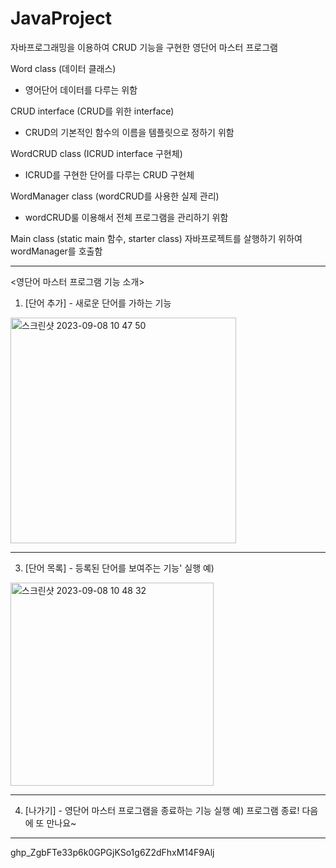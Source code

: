 # JavaProject
자바프로그래밍을 이용하여 CRUD 기능을 구현한 영단어 마스터 프로그램

Word class (데이터 클래스)
- 영어단어 데이터를 다루는 위함
  
CRUD interface (CRUD를 위한 interface)
- CRUD의 기본적인 함수의 이름을 템플릿으로 정하기 위함

WordCRUD class (ICRUD interface 구현체)
- ICRUD를 구현한 단어를 다루는 CRUD 구현체

WordManager class (wordCRUD를 사용한 실제 관리)
- wordCRUD룰 이용해서 전체 프로그램을 관리하기 위함
  
Main class (static main 함수, starter class) 
  자바프로젝트를 살행하기 위하여 wordManager를 호출함
  
-----------------------------------
<영단어 마스터 프로그램 기능 소개> 
1. [단어 추가] - 새로운 단어를 가하는 기능
   
<img width="361" alt="스크린샷 2023-09-08 10 47 50" src="https://github.com/DDaengoo/JavaProject/assets/143365358/909392e2-903d-47b9-a37d-29a5fe2b79c5">


-----------------------------------
3. [단어 목록] - 등록된 단어를 보여주는 기능'
실행 예)

<img width="325" alt="스크린샷 2023-09-08 10 48 32" src="https://github.com/DDaengoo/JavaProject/assets/143365358/06ec8771-2d3f-455c-be6c-3f2713b46cc3">


 -----------------------------------

4. [나가기] - 영단어 마스터 프로그램을 종료하는 기능 
실행 예) 
프로그램 종료! 다음에 또 만나요~ 
----------------------------------- 
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
 
